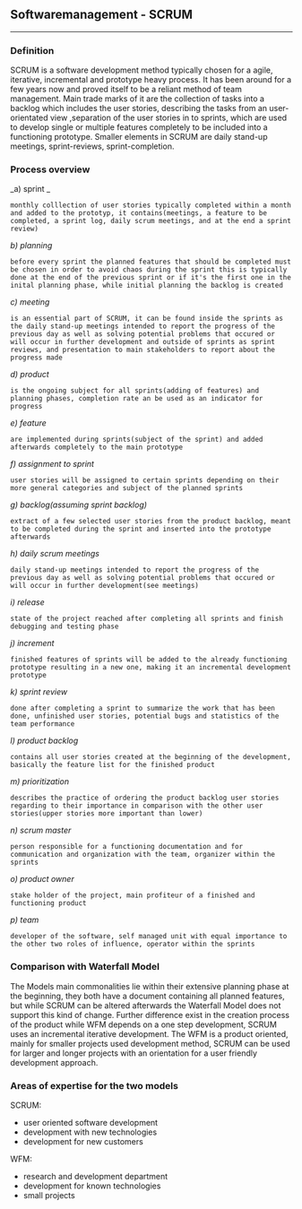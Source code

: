 ## Softwaremanagement - SCRUM
---
### Definition

SCRUM is a software development method typically chosen for a agile, iterative, incremental and prototype heavy process. It has been around for a few years now and proved itself to be a reliant method of team management. Main trade marks of it are the collection of tasks into a backlog which includes the user stories, describing the tasks from an user-orientated view ,separation of the user stories in to sprints, which are used to develop single or multiple features completely to be included into a functioning prototype. Smaller elements in SCRUM are daily stand-up meetings, sprint-reviews, sprint-completion.

### Process overview
_a) sprint _
```
monthly colllection of user stories typically completed within a month and added to the prototyp, it contains(meetings, a feature to be completed, a sprint log, daily scrum meetings, and at the end a sprint review)
```
_b) planning_
```
before every sprint the planned features that should be completed must be chosen in order to avoid chaos during the sprint this is typically done at the end of the previous sprint or if it's the first one in the inital planning phase, while initial planning the backlog is created
```
_c) meeting_
```
is an essential part of SCRUM, it can be found inside the sprints as the daily stand-up meetings intended to report the progress of the previous day as well as solving potential problems that occured or will occur in further development and outside of sprints as sprint reviews, and presentation to main stakeholders to report about the progress made
```
_d) product_
```
is the ongoing subject for all sprints(adding of features) and planning phases, completion rate an be used as an indicator for progress
```
_e) feature_
```
are implemented during sprints(subject of the sprint) and added afterwards completely to the main prototype
```
_f) assignment to sprint_
```
user stories will be assigned to certain sprints depending on their more general categories and subject of the planned sprints
```
_g) backlog(assuming sprint backlog)_
```
extract of a few selected user stories from the product backlog, meant to be completed during the sprint and inserted into the prototype afterwards
```
_h) daily scrum meetings_
```
daily stand-up meetings intended to report the progress of the previous day as well as solving potential problems that occured or will occur in further development(see meetings)
```
_i) release_
```
state of the project reached after completing all sprints and finish debugging and testing phase
```
_j) increment_
```
finished features of sprints will be added to the already functioning prototype resulting in a new one, making it an incremental development prototype
```
_k) sprint review_
```
done after completing a sprint to summarize the work that has been done, unfinished user stories, potential bugs and statistics of the team performance
```
_l) product backlog_
```
contains all user stories created at the beginning of the development, basically the feature list for the finished product
```
_m) prioritization_
```
describes the practice of ordering the product backlog user stories regarding to their importance in comparison with the other user stories(upper stories more important than lower)
```
_n) scrum master_
```
person responsible for a functioning documentation and for communication and organization with the team, organizer within the sprints
```
_o) product owner_
```
stake holder of the project, main profiteur of a finished and functioning product
```
_p) team_
```
developer of the software, self managed unit with equal importance to the other two roles of influence, operator within the sprints
```

### Comparison with Waterfall Model
The Models main commonalities lie within their extensive planning phase at the beginning, they both have a document containing all planned features, but while SCRUM can be altered afterwards the Waterfall Model does not support this kind of change. Further difference exist in the creation process of the product while WFM depends on a one step development, SCRUM uses an incremental iterative development. The WFM is a product oriented, mainly for smaller projects used development method, SCRUM can be used for larger and longer projects with an orientation for a user friendly development approach.


### Areas of expertise for the two models
SCRUM:
- user oriented software development
- development with new technologies
- development for new customers

WFM:
- research and development department
- development for known technologies
- small projects 

